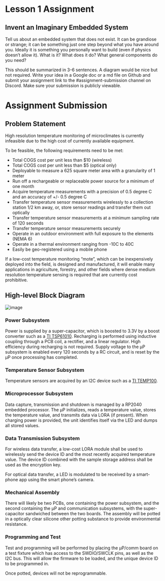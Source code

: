# Lesson 1 Assignment

## Invent an Imaginary Embedded System

Tell us about an embedded system that does not exist. It can be grandiose or strange; it can be
something just one step beyond what you have around you. Ideally it is something you
personally want to build (even if physics doesn’t allow it). What is it? What does it do? What
general components do you need?

This should be summarized in 3-6 sentences. A diagram would be nice but not required.
Write your idea in a Google doc or a md file on Github and submit your assignment link to the
#assignment-submission channel on Discord. Make sure your submission is publicly viewable.

# Assignment Submission

## Problem Statement

High resolution temperature monitoring of microclimates is currently infeasible due to the high cost of currently available equipment.

To be feasible, the following requirements need to be met:

* Total COGS cost per unit less than $10 (wireless)
* Total COGS cost per unit less than $5 (optical only)
* Deployable to measure a 625 square meter area with a granularity of 1 meter
* Run off a rechargeable or replaceable power source for a minimum of one month
* Acquire temperature measurements with a precision of 0.5 degree C and an accuracy of +/- 0.5 degree C
* Transfer temperature sensor measurements wirelessly to a collection station 1/2 km away, or, store sensor readings and transfer them out optically
* Transfer temperature sensor measurements at a minimum sampling rate of 120 seconds
* Transfer temperature sensor measurements securely
* Operate in an outdoor environment with full exposure to the elements (NEMA 6)
* Operate in a thermal environment ranging from -10C to 40C
* Easily be geo-registered using a mobile phone

If a low-cost temperature monitoring “mote”, which can be inexpensively deployed into the field, is designed and manufactured, it will enable many applications in agriculture, forestry, and other fields where dense medium resolution temperature sensing is required that are currently cost prohibitive.

## High-level Block Diagram

![image](https://user-images.githubusercontent.com/5757591/141662694-92c1493f-65ca-4880-b1ca-702c1588919c.png)

### Power Subsystem

Power is supplied by a super-capacitor, which is boosted to 3.3V by a boost converter such as a [TI TSP61010](https://www.ti.com/lit/ds/slvs314f/slvs314f.pdf). Recharging is performed using inductive coupling through a PCB coil, a rectifier, and a linear regulator. High efficiency during recharging is not required. Supply voltage to the µP subsystem is enabled every 120 seconds by a RC circuit, and is reset by the µP once processing has completed.

### Temperature Sensor Subsystem

Temperature sensors are acquired by an I2C device such as a [TI TEMP100](https://www.ti.com/lit/ds/symlink/tmp100.pdf).

### Microprocessor Subsystem

Data capture, transmission and shutdown is managed by a RP2040 embedded processor. The µP initializes, reads a temperature value, stores the temperature value, and transmits data via LORA (if present). When charging power is provided, the unit identifies itself via the LED and dumps all stored values.

### Data Transmission Subsystem

For wireless data transfer, a low-cost LORA module shall be used to wirelessly send the device ID and the most recently acquired temperature value. The device ID combined with the sample storage address shall be used as the encryption key.

For optical data transfer, a LED is modulated to be received by a smart-phone app using the smart phone’s camera.

### Mechanical Assembly

There will likely be two PCBs, one containing the power subsystem, and the second containing the µP and communication subsystems, with the super-capacitor sandwiched between the two boards. The assembly will be potted in a optically clear silicone other potting substance to provide environmental resistance.

### Programming and Test

Test and programming will be performed by placing the µP/comm board on a test fixture which has access to the SWDIO/SWCLK pins, as well as the I2C bus. This will allow the firmware to be loaded, and the unique device ID to be programmed in.

Once potted, devices will not be reprogrammable.

